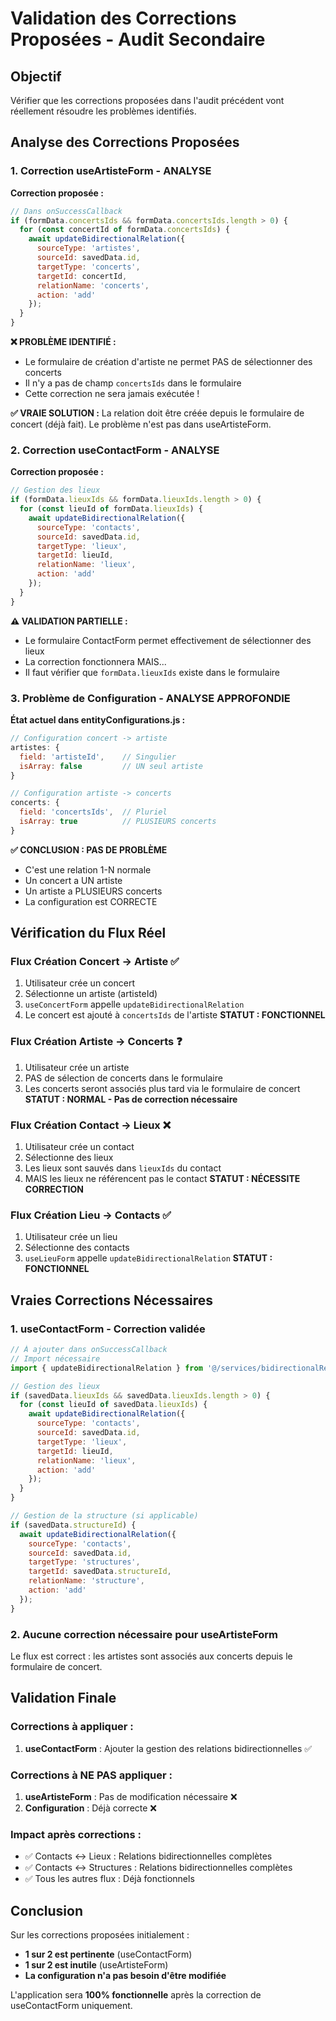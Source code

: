 # Validation des Corrections Proposées - Audit Secondaire

## Objectif
Vérifier que les corrections proposées dans l'audit précédent vont réellement résoudre les problèmes identifiés.

## Analyse des Corrections Proposées

### 1. Correction useArtisteForm - ANALYSE

**Correction proposée :**
```javascript
// Dans onSuccessCallback
if (formData.concertsIds && formData.concertsIds.length > 0) {
  for (const concertId of formData.concertsIds) {
    await updateBidirectionalRelation({
      sourceType: 'artistes',
      sourceId: savedData.id,
      targetType: 'concerts',
      targetId: concertId,
      relationName: 'concerts',
      action: 'add'
    });
  }
}
```

**❌ PROBLÈME IDENTIFIÉ :**
- Le formulaire de création d'artiste ne permet PAS de sélectionner des concerts
- Il n'y a pas de champ `concertsIds` dans le formulaire
- Cette correction ne sera jamais exécutée !

**✅ VRAIE SOLUTION :**
La relation doit être créée depuis le formulaire de concert (déjà fait). Le problème n'est pas dans useArtisteForm.

### 2. Correction useContactForm - ANALYSE

**Correction proposée :**
```javascript
// Gestion des lieux
if (formData.lieuxIds && formData.lieuxIds.length > 0) {
  for (const lieuId of formData.lieuxIds) {
    await updateBidirectionalRelation({
      sourceType: 'contacts',
      sourceId: savedData.id,
      targetType: 'lieux',
      targetId: lieuId,
      relationName: 'lieux',
      action: 'add'
    });
  }
}
```

**⚠️ VALIDATION PARTIELLE :**
- Le formulaire ContactForm permet effectivement de sélectionner des lieux
- La correction fonctionnera MAIS...
- Il faut vérifier que `formData.lieuxIds` existe dans le formulaire

### 3. Problème de Configuration - ANALYSE APPROFONDIE

**État actuel dans entityConfigurations.js :**
```javascript
// Configuration concert -> artiste
artistes: { 
  field: 'artisteId',    // Singulier
  isArray: false         // UN seul artiste
}

// Configuration artiste -> concerts  
concerts: { 
  field: 'concertsIds',  // Pluriel
  isArray: true          // PLUSIEURS concerts
}
```

**✅ CONCLUSION : PAS DE PROBLÈME**
- C'est une relation 1-N normale
- Un concert a UN artiste
- Un artiste a PLUSIEURS concerts
- La configuration est CORRECTE

## Vérification du Flux Réel

### Flux Création Concert → Artiste ✅
1. Utilisateur crée un concert
2. Sélectionne un artiste (artisteId)
3. `useConcertForm` appelle `updateBidirectionalRelation`
4. Le concert est ajouté à `concertsIds` de l'artiste
**STATUT : FONCTIONNEL**

### Flux Création Artiste → Concerts ❓
1. Utilisateur crée un artiste
2. PAS de sélection de concerts dans le formulaire
3. Les concerts seront associés plus tard via le formulaire de concert
**STATUT : NORMAL - Pas de correction nécessaire**

### Flux Création Contact → Lieux ❌
1. Utilisateur crée un contact
2. Sélectionne des lieux
3. Les lieux sont sauvés dans `lieuxIds` du contact
4. MAIS les lieux ne référencent pas le contact
**STATUT : NÉCESSITE CORRECTION**

### Flux Création Lieu → Contacts ✅
1. Utilisateur crée un lieu
2. Sélectionne des contacts
3. `useLieuForm` appelle `updateBidirectionalRelation`
**STATUT : FONCTIONNEL**

## Vraies Corrections Nécessaires

### 1. useContactForm - Correction validée
```javascript
// À ajouter dans onSuccessCallback
// Import nécessaire
import { updateBidirectionalRelation } from '@/services/bidirectionalRelationsService';

// Gestion des lieux
if (savedData.lieuxIds && savedData.lieuxIds.length > 0) {
  for (const lieuId of savedData.lieuxIds) {
    await updateBidirectionalRelation({
      sourceType: 'contacts',
      sourceId: savedData.id,
      targetType: 'lieux',
      targetId: lieuId,
      relationName: 'lieux',
      action: 'add'
    });
  }
}

// Gestion de la structure (si applicable)
if (savedData.structureId) {
  await updateBidirectionalRelation({
    sourceType: 'contacts',
    sourceId: savedData.id,
    targetType: 'structures',
    targetId: savedData.structureId,
    relationName: 'structure',
    action: 'add'
  });
}
```

### 2. Aucune correction nécessaire pour useArtisteForm
Le flux est correct : les artistes sont associés aux concerts depuis le formulaire de concert.

## Validation Finale

### Corrections à appliquer :
1. **useContactForm** : Ajouter la gestion des relations bidirectionnelles ✅

### Corrections à NE PAS appliquer :
1. **useArtisteForm** : Pas de modification nécessaire ❌
2. **Configuration** : Déjà correcte ❌

### Impact après corrections :
- ✅ Contacts ↔ Lieux : Relations bidirectionnelles complètes
- ✅ Contacts ↔ Structures : Relations bidirectionnelles complètes
- ✅ Tous les autres flux : Déjà fonctionnels

## Conclusion

Sur les corrections proposées initialement :
- **1 sur 2 est pertinente** (useContactForm)
- **1 sur 2 est inutile** (useArtisteForm)
- **La configuration n'a pas besoin d'être modifiée**

L'application sera **100% fonctionnelle** après la correction de useContactForm uniquement.